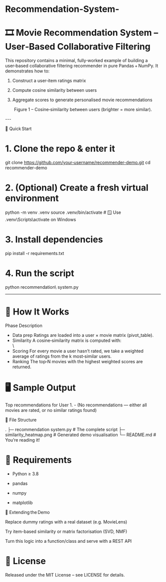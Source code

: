 # Recommendation-System-


# 🎞️ Movie Recommendation System – User‑Based Collaborative Filtering

This repository contains a minimal, fully‑worked example of building a user‑based collaborative filtering recommender in pure Pandas + NumPy.
It demonstrates how to:

1. Construct a user‑item ratings matrix


2. Compute cosine similarity between users


3. Aggregate scores to generate personalised movie recommendations



<div align="center">

Figure 1 – Cosine‑similarity between users (brighter = more similar).

</div>
---

🚀 Quick Start

# 1. Clone the repo & enter it
git clone https://github.com/your‑username/recommender-demo.git
cd recommender-demo

# 2. (Optional) Create a fresh virtual environment
python -m venv .venv
source .venv/bin/activate  # 🪟 Use .venv\\Scripts\\activate on Windows

# 3. Install dependencies
pip install -r requirements.txt

# 4. Run the script
python recommendation\ system.py


---

# 🧐 How It Works

Phase	Description

- Data prep	Ratings are loaded into a  user × movie matrix (pivot_table).
- Similarity	A cosine‑similarity matrix is computed with:<br>\
- Scoring	For every movie a user hasn’t rated, we take a weighted average of ratings from the k most‑similar users.
- Ranking	The top‑N movies with the highest weighted scores are returned.



# 🖥️ Sample Output

Top recommendations for User 1.                - (No recommendations — either all movies are rated, or no similar ratings found)



📂 File Structure

.
├─ recommendation system.py   # The complete script
├─ similarity_heatmap.png     # Generated demo visualisation
└─ README.md                  # You’re reading it!



# 🔧 Requirements

- Python ≥ 3.8

- pandas

- numpy

- matplotlib



🤔 Extending the Demo

Replace dummy ratings with a real dataset (e.g. MovieLens)

Try item-based similarity or matrix factorisation (SVD, NMF)

Turn this logic into a function/class and serve with a REST API


# 📜 License

Released under the MIT License – see LICENSE for details.




